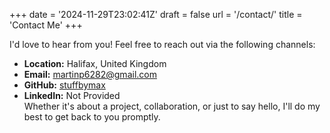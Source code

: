 +++
date = '2024-11-29T23:02:41Z'
draft = false
url = '/contact/'
title = 'Contact Me'
+++

I'd love to hear from you! Feel free to reach out via the following channels:

- **Location:** Halifax, United Kingdom  
- **Email:** [martinp6282@gmail.com](mailto:martinp6282@gmail.com)    
- **GitHub:** [stuffbymax](https://github.com/stuffbymax)  
- **LinkedIn:** Not Provided  
Whether it's about a project, collaboration, or just to say hello, I'll do my best to get back to you promptly.
